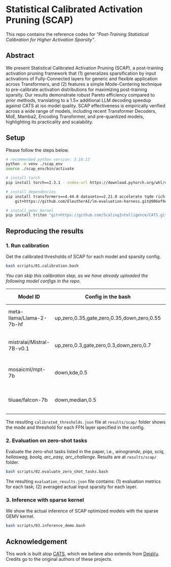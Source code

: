 # Statistical Calibrated Activation Pruning (SCAP)

This repo contains the reference codes for _"Post-Training Statistical Calibration for Higher Activation Sparsity"_.

## Abstract

We present Statistical Calibrated Activation Pruning (SCAP), a post-training activation pruning framework that (1) generalizes sparsification by input activations of Fully-Connected layers for generic and flexible application across Transformers, and (2) features a simple Mode-Centering technique to pre-calibrate activation distributions for maximizing post-training sparsity. Our results demonstrate robust Pareto efficiency compared to prior methods, translating to a 1.5× additional LLM decoding speedup against CATS at iso model quality. SCAP effectiveness is empirically verified across a wide range of models, including recent Transformer Decoders, MoE, Mamba2, Encoding Transformer, and pre-quantized models, highlighting its practicality and scalability.

## Setup

Please follow the steps below.

```bash
# recommended python version: 3.10.13
python -m venv ./scap_env
source ./scap_env/bin/activate

# install torch
pip install torch==2.3.1 --index-url https://download.pytorch.org/whl/cu121

# install dependencies
pip install transformers==4.44.0 datasets==2.21.0 accelerate tqdm rich seaborn matplotlib wheel \
    git+https://github.com/EleutherAI/lm-evaluation-harness.git@906ef948dc8dbb4c84e1bb0f2861b1aba30ab533

# install gemv kernel
pip install triton "git+https://github.com/ScalingIntelligence/CATS.git@0bda7708b835f20c59f4dd59d3d32b0c5f2f6376#egg=flash_gemv&subdirectory=flash_gemv"
```

## Reproducing the results

### 1. Run calibration

Get the calibrated thresholds of SCAP for each model and sparsity config.

```bash
bash scripts/01.calibration.bash
```

_You can skip this calibration step, as we have already uploaded the following model configs in the repo._

| Model ID                  | Config in the bash                         | Up/gate sparsity           | Down sparsity               |
| ------------------------- | ------------------------------------------ | -------------------------- | --------------------------- |
| meta-llama/Llama-2-7b-hf  | up,zero,0.35,gate,zero,0.35,down,zero,0.55 | 35% without mode centering | 55% without mode centering  |
| mistralai/Mistral-7B-v0.1 | up,zero,0.3,gate,zero,0.3,down,zero,0.7    | 30% without mode centering | 70% without mode centering  |
| mosaicml/mpt-7b           | down,kde,0.5                               | /                          | 50% with _kde peak_ as mode |
| tiiuae/falcon-7b          | down,median,0.5                            | /                          | 50% with _median_ as mode   |

The resulting `calibrated_thresholds.json` file at `results/scap/` folder shows the mode and threshold for each FFN layer specified in the config.

### 2. Evaluation on zero-shot tasks

Evaluate the zero-shot tasks listed in the paper, i.e., _winogrande, piqa, sciq, hellaswag, boolq, arc_easy, arc_challenge_.
Results are at `results/scap/` folder.

```bash
bash scripts/02.evaluate_zero_shot_tasks.bash
```

The resulting `evaluation_results.json` file contains: (1) evaluation metrics for each task; (2) averaged actual input sparsity for each layer.

### 3. Inference with sparse kernel

We show the actual inference of SCAP optimized models with the sparse GEMV kernel.

```bash
bash scripts/03.inference_demo.bash
```

## Acknowledgement

This work is built atop [CATS](https://github.com/ScalingIntelligence/CATS), which we believe also extends from [DejaVu](https://github.com/FMInference/DejaVu). Credits go to the original authors of these projects.
